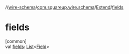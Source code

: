 //[wire-schema](../../../index.md)/[com.squareup.wire.schema](../index.md)/[Extend](index.md)/[fields](fields.md)

# fields

[common]\
val [fields](fields.md): [List](https://kotlinlang.org/api/latest/jvm/stdlib/kotlin.collections/-list/index.html)&lt;[Field](../-field/index.md)&gt;
